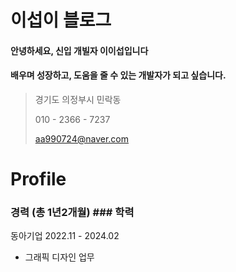 # 이섭이 블로그
#### 안녕하세요, 신입 개빌자 이이섭입니다
#### 배우며 성장하고, 도움을 줄 수 있는 개발자가 되고 싶습니다.

> 경기도 의정부시 민락동
>
> 010 - 2366 - 7237
>
> aa990724@naver.com

# Profile                           
### 경력 (총 1년2개월)                   ### 학력
동아기업 2022.11 - 2024.02
* 그래픽 디자인 업무
